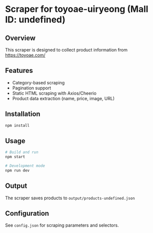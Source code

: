 # Scraper for toyoae-uiryeong (Mall ID: undefined)

## Overview
This scraper is designed to collect product information from https://toyoae.com/

## Features
- Category-based scraping
- Pagination support
- Static HTML scraping with Axios/Cheerio
- Product data extraction (name, price, image, URL)

## Installation
```bash
npm install
```

## Usage
```bash
# Build and run
npm start

# Development mode
npm run dev
```

## Output
The scraper saves products to `output/products-undefined.json`

## Configuration
See `config.json` for scraping parameters and selectors.
